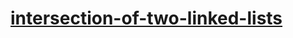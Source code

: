 # [intersection-of-two-linked-lists](https://leetcode-cn.com/problems/intersection-of-two-linked-lists)
